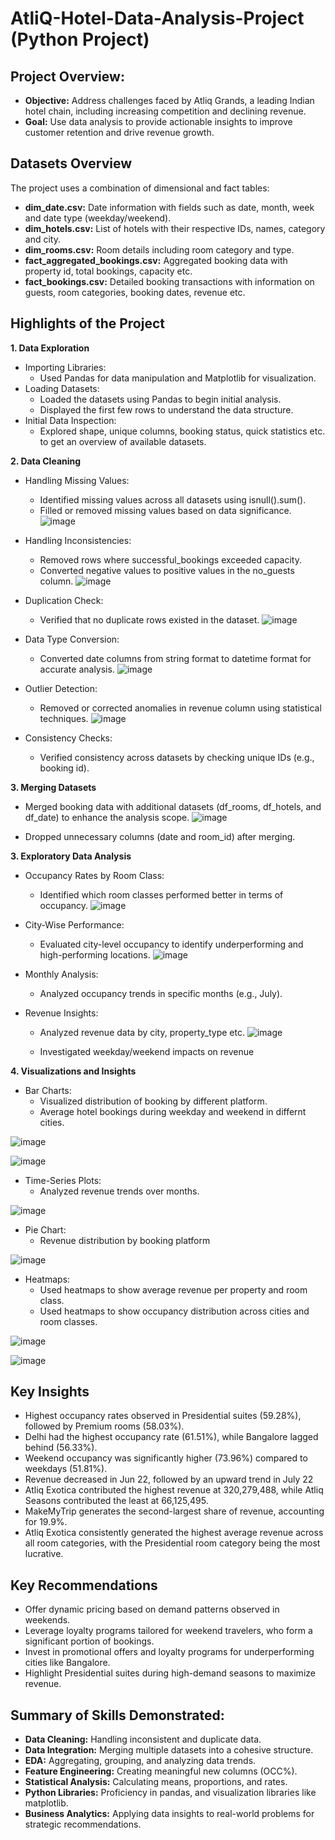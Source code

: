 # AtliQ-Hotel-Data-Analysis-Project (Python Project)

## **Project Overview:**

- **Objective:** Address challenges faced by Atliq Grands, a leading Indian hotel chain, including increasing competition and declining revenue.
- **Goal:** Use data analysis to provide actionable insights to improve customer retention and drive revenue growth.

## **Datasets Overview**
The project uses a combination of dimensional and fact tables:

- **dim_date.csv:** Date information with fields such as date, month, week and date type (weekday/weekend).
- **dim_hotels.csv:** List of hotels with their respective IDs, names, category and city.
- **dim_rooms.csv:** Room details including room category and type.
- **fact_aggregated_bookings.csv:** Aggregated booking data with property id, total bookings, capacity etc.
- **fact_bookings.csv:** Detailed booking transactions with information on guests, room categories, booking dates, revenue etc.

## **Highlights of the Project**
**1. Data Exploration**
- Importing Libraries:
  - Used Pandas for data manipulation and Matplotlib for visualization.
- Loading Datasets:
  -  Loaded the datasets using Pandas to begin initial analysis.
  -  Displayed the first few rows to understand the data structure.
- Initial Data Inspection:
  - Explored shape, unique columns, booking status, quick statistics etc. to get an overview of available datasets.

**2. Data Cleaning**
- Handling Missing Values:
  - Identified missing values across all datasets using isnull().sum().
  - Filled or removed missing values based on data significance.
![image](https://github.com/user-attachments/assets/3dbf8856-75f1-45e0-979d-9f02177b21a0)

- Handling Inconsistencies:
  - Removed rows where successful_bookings exceeded capacity.
  - Converted negative values to positive values in the no_guests column.
![image](https://github.com/user-attachments/assets/2f4353f3-2f54-47f2-b1b2-6f809add0333)

- Duplication Check:
  - Verified that no duplicate rows existed in the dataset.
![image](https://github.com/user-attachments/assets/76d1bf72-7f7a-44e4-a5a0-ab6922169a1e)

- Data Type Conversion:
  - Converted date columns from string format to datetime format for accurate analysis.
 ![image](https://github.com/user-attachments/assets/2f37c229-7e16-4da5-9d1b-2874f7a00b6a)

- Outlier Detection:
  - Removed or corrected anomalies in revenue column using statistical techniques.
![image](https://github.com/user-attachments/assets/064fcf28-586b-41bd-8945-615fcc55691b)


- Consistency Checks:
  - Verified consistency across datasets by checking unique IDs (e.g., booking id).

**3. Merging Datasets**
- Merged booking data with additional datasets (df_rooms, df_hotels, and df_date) to enhance the analysis scope.
![image](https://github.com/user-attachments/assets/20c519ff-e2fd-4934-9658-99309393a71a)

- Dropped unnecessary columns (date and room_id) after merging.
 
**3. Exploratory Data Analysis**
- Occupancy Rates by Room Class:
  - Identified which room classes performed better in terms of occupancy.
![image](https://github.com/user-attachments/assets/d3cf967c-8ffe-4242-ae12-7460123716bf)

- City-Wise Performance:
  - Evaluated city-level occupancy to identify underperforming and high-performing locations.
![image](https://github.com/user-attachments/assets/08b06007-8fde-4804-93df-0631c810f9df)

- Monthly Analysis:
  - Analyzed occupancy trends in specific months (e.g., July).
- Revenue Insights:
  - Analyzed revenue data by city, property_type etc.
![image](https://github.com/user-attachments/assets/4eebedc5-1d4f-482c-bfd2-e5438313d677)

  - Investigated weekday/weekend impacts on revenue
    
**4. Visualizations and Insights**
- Bar Charts:
  - Visualized distribution of booking by different platform.
  - Average hotel bookings during weekday and weekend in differnt cities.
  
![image](https://github.com/user-attachments/assets/afe955f6-bf70-40a7-807e-e549b42a535a)

![image](https://github.com/user-attachments/assets/585f28cd-cbcb-4563-b3b6-702ee65ee32b)
- Time-Series Plots:
  - Analyzed revenue trends over months.

![image](https://github.com/user-attachments/assets/782212b6-718e-479e-9aa3-41e8443053c4)

- Pie Chart:
  - Revenue distribution by booking platform

 ![image](https://github.com/user-attachments/assets/22e7de17-f466-4cc4-b801-a427ba9a9a0d)
 
- Heatmaps:
  - Used heatmaps to show average revenue per property and room class.
  - Used heatmaps to show occupancy distribution across cities and room classes.
 
![image](https://github.com/user-attachments/assets/7463286a-8ba7-4648-8fc9-d9d5bf26302d)

![image](https://github.com/user-attachments/assets/a1c398dc-2317-47fe-b609-6cd551ee4f55)

## **Key Insights**
- Highest occupancy rates observed in Presidential suites (59.28%), followed by Premium rooms (58.03%).
- Delhi had the highest occupancy rate (61.51%), while Bangalore lagged behind (56.33%).
- Weekend occupancy was significantly higher (73.96%) compared to weekdays (51.81%).
- Revenue decreased in Jun 22, followed by an upward trend in July 22
- Atliq Exotica contributed the highest revenue at 320,279,488, while Atliq Seasons contributed the least at 66,125,495.
- MakeMyTrip generates the second-largest share of revenue, accounting for 19.9%.
- Atliq Exotica consistently generated the highest average revenue across all room categories, with the Presidential room category being the most lucrative.

## **Key Recommendations**
- Offer dynamic pricing based on demand patterns observed in weekends.
- Leverage loyalty programs tailored for weekend travelers, who form a significant portion of bookings.
- Invest in promotional offers and loyalty programs for underperforming cities like Bangalore.
- Highlight Presidential suites during high-demand seasons to maximize revenue.

## **Summary of Skills Demonstrated:**
- **Data Cleaning:** Handling inconsistent and duplicate data.
- **Data Integration:** Merging multiple datasets into a cohesive structure.
- **EDA:** Aggregating, grouping, and analyzing data trends.
- **Feature Engineering:** Creating meaningful new columns (OCC%).
- **Statistical Analysis:** Calculating means, proportions, and rates.
- **Python Libraries:** Proficiency in pandas, and visualization libraries like matplotlib.
- **Business Analytics:** Applying data insights to real-world problems for strategic recommendations.












